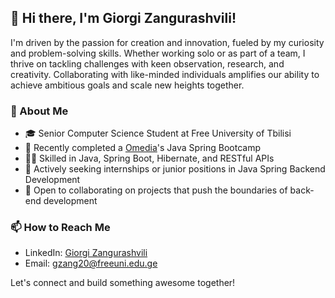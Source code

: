 ## 👋 Hi there, I'm Giorgi Zangurashvili!
I'm driven by the passion for creation and innovation, fueled by my curiosity and problem-solving skills. Whether working solo or as part of a team, I thrive on tackling challenges with keen observation, research, and creativity. Collaborating with like-minded individuals amplifies our ability to achieve ambitious goals and scale new heights together.

### 🌱 About Me
- 🎓 Senior Computer Science Student at Free University of Tbilisi
- 📘 Recently completed a [Omedia](https://www.linkedin.com/company/omedia-dev/)'s Java Spring Bootcamp
- 👨‍💻 Skilled in Java, Spring Boot, Hibernate, and RESTful APIs
- 💼 Actively seeking internships or junior positions in Java Spring Backend Development
- 🚀 Open to collaborating on projects that push the boundaries of back-end development


### 📫 How to Reach Me
- LinkedIn: [Giorgi Zangurashvili](https://www.linkedin.com/in/giorgi-zangurashvili-939311252/)
- Email: [gzang20@freeuni.edu.ge](mailto:gzang20@freeuni.edu.ge)


Let's connect and build something awesome together!
